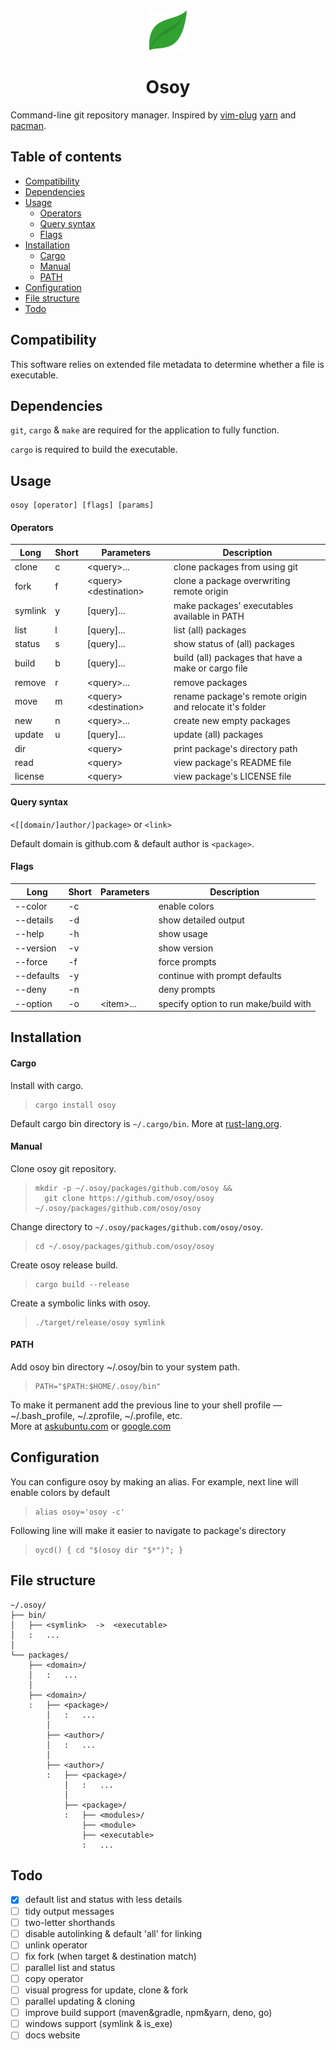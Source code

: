 <div align='center'>
  <img alt='logo' src='./logo.svg' height="64" />
  <h1>Osoy</h1>
</div>

Command-line git repository manager.
Inspired by
[vim-plug](https://github.com/junegunn/vim-plug)
[yarn](https://github.com/yarnpkg/yarn) and
[pacman](https://wiki.archlinux.org/index.php/Pacman).

## Table of contents

- [Compatibility](#Compatibility)
- [Dependencies](#Dependencies)
- [Usage](#Usage)
  - [Operators](#Operators)
  - [Query syntax](#Query-syntax)
  - [Flags](#Flags)
- [Installation](#Installation)
  - [Cargo](#Cargo)
  - [Manual](#Manual)
  - [PATH](#PATH)
- [Configuration](#Configuration)
- [File structure](#File-structure)
- [Todo](#Todo)

## Compatibility

This software relies on extended file metadata to determine whether a file is executable.

## Dependencies

`git`, `cargo` & `make` are required for the application to fully function.

`cargo` is required to build the executable.

## Usage

    osoy [operator] [flags] [params]

#### Operators

| Long    | Short | Parameters                | Description                                             |
| ------- | ----- | ------------------------- | ------------------------------------------------------- |
| clone   | c     | \<query\>...              | clone packages from using git                           |
| fork    | f     | \<query\> \<destination\> | clone a package overwriting remote origin               |
| symlink | y     | [query]...                | make packages' executables available in PATH            |
| list    | l     | [query]...                | list (all) packages                                     |
| status  | s     | [query]...                | show status of (all) packages                           |
| build   | b     | [query]...                | build (all) packages that have a make or cargo file     |
| remove  | r     | \<query\>...              | remove packages                                         |
| move    | m     | \<query\> \<destination\> | rename package's remote origin and relocate it's folder |
| new     | n     | \<query\>...              | create new empty packages                               |
| update  | u     | [query]...                | update (all) packages                                   |
| dir     |       | \<query\>                 | print package's directory path                          |
| read    |       | \<query\>                 | view package's README file                              |
| license |       | \<query\>                 | view package's LICENSE file                             |

#### Query syntax

`<[[domain/]author/]package>` or `<link>`

Default domain is github.com & default author is `<package>`.

#### Flags

| Long       | Short | Parameters  | Description                           |
| ---------- | ----- | ----------- | ------------------------------------- |
| --color    | -c    |             | enable colors                         |
| --details  | -d    |             | show detailed output                  |
| --help     | -h    |             | show usage                            |
| --version  | -v    |             | show version                          |
| --force    | -f    |             | force prompts                         |
| --defaults | -y    |             | continue with prompt defaults         |
| --deny     | -n    |             | deny prompts                          |
| --option   | -o    | \<item\>... | specify option to run make/build with |

## Installation

#### Cargo

Install with cargo.

>     cargo install osoy

Default cargo bin directory is `~/.cargo/bin`.
More at [rust-lang.org](https://doc.rust-lang.org/cargo/guide/cargo-home.html#directories).

#### Manual

Clone osoy git repository.

>     mkdir -p ~/.osoy/packages/github.com/osoy &&
>       git clone https://github.com/osoy/osoy ~/.osoy/packages/github.com/osoy/osoy

Change directory to `~/.osoy/packages/github.com/osoy/osoy`.

>     cd ~/.osoy/packages/github.com/osoy/osoy

Create osoy release build.

>     cargo build --release

Create a symbolic links with osoy.

>     ./target/release/osoy symlink

#### PATH

Add osoy bin directory ~/.osoy/bin to your system path.

>     PATH="$PATH:$HOME/.osoy/bin"

To make it permanent add the previous line to your shell profile — ~/.bash_profile, ~/.zprofile, ~/.profile, etc.  
More at
[askubuntu.com](https://askubuntu.com/questions/60218/how-to-add-a-directory-to-the-path) or
[google.com](https://www.google.com/?q=add+directory+to+path)

## Configuration

You can configure osoy by making an alias.
For example, next line will enable colors by default

>     alias osoy='osoy -c'

Following line will make it easier to navigate to package's directory

>     oycd() { cd "$(osoy dir "$*")"; }

## File structure

    ~/.osoy/
    ├── bin/
    │   ├── <symlink>  ->  <executable>
    │   :   ...
    │
    └── packages/
        ├── <domain>/
        │   :   ...
        │
        ├── <domain>/
        :   ├── <package>/
            │   :   ...
            │
            ├── <author>/
            │   :   ...
            │
            ├── <author>/
            :   ├── <package>/
                │   :   ...
                │
                ├── <package>/
                :   ├── <modules>/
                    ├── <module>
                    ├── <executable>
                    :   ...

## Todo

- [x] default list and status with less details
- [ ] tidy output messages
- [ ] two-letter shorthands
- [ ] disable autolinking & default 'all' for linking
- [ ] unlink operator
- [ ] fix fork (when target & destination match)
- [ ] parallel list and status
- [ ] copy operator
- [ ] visual progress for update, clone & fork
- [ ] parallel updating & cloning
- [ ] improve build support (maven&gradle, npm&yarn, deno, go)
- [ ] windows support (symlink & is_exe)
- [ ] docs website
